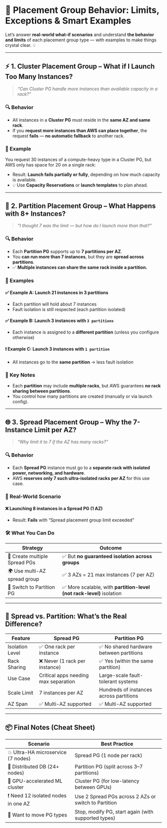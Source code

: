 # 🧪 **Placement Group Behavior: Limits, Exceptions & Smart Examples**

Let’s answer **real-world what-if scenarios** and understand **the behavior and limits** of each placement group type — with examples to make things crystal clear. 💡

---

## ⚡ **1. Cluster Placement Group – What if I Launch Too Many Instances?**

> _“Can Cluster PG handle more instances than available capacity in a rack?”_

### 🔍 Behavior

- All instances in a **Cluster PG** must reside in the **same AZ and same rack**.
- If you **request more instances than AWS can place together**, the request **fails** — **no automatic fallback** to another rack.

### 🧠 Example

You request 30 instances of a compute-heavy type in a Cluster PG, but AWS only has space for 20 on a single rack:

- Result: **Launch fails partially or fully**, depending on how much capacity is available.
- 💡 Use **Capacity Reservations** or **launch templates** to plan ahead.

---

## 🧱 **2. Partition Placement Group – What Happens with 8+ Instances?**

> _“I thought 7 was the limit — but how do I launch more than that?”_

### 🔍 Behavior

- Each **Partition PG** supports up to **7 partitions per AZ**.
- You **can run more than 7 instances**, but they are **spread across partitions**.
- ✅ **Multiple instances can share the same rack inside a partition.**

### 🧠 Examples

#### ✅ Example A: Launch 21 instances in 3 partitions

- Each partition will hold about 7 instances
- Fault isolation is still respected (each partition isolated)

#### ✅ Example B: Launch 3 instances with `3 partitions`

- Each instance is assigned to a **different partition** (unless you configure otherwise)

#### ❗ Example C: Launch 3 instances with `1 partition`

- All instances go to the **same partition** → less fault isolation

### 🧠 Key Notes

- Each **partition** may include **multiple racks**, but AWS guarantees **no rack sharing between partitions**.
- You control how many partitions are created (manually or via launch config).

---

## 🌐 **3. Spread Placement Group – Why the 7-Instance Limit per AZ?**

> _“Why limit it to 7 if the AZ has many racks?”_

### 🔍 Behavior

- Each **Spread PG** instance must go to a **separate rack with isolated power, networking, and hardware**.
- AWS **reserves only 7 such ultra-isolated racks per AZ** for this use case.

### 🧠 Real-World Scenario

#### ❌ Launching 8 instances in a Spread PG (1 AZ)

- Result: **Fails** with “Spread placement group limit exceeded”

### 🛠 What You Can Do

| Strategy                      | Outcome                                                               |
| ----------------------------- | --------------------------------------------------------------------- |
| 🔄 Create multiple Spread PGs | ✅ But **no guaranteed isolation across groups**                      |
| 🌍 Use multi-AZ spread group  | ✅ 3 AZs = 21 max instances (7 per AZ)                                |
| 🔁 Switch to Partition PG     | ✅ More scalable, with **partition-level (not rack-level)** isolation |

---

## 🧠 Spread vs. Partition: What’s the Real Difference?

| Feature         | Spread PG                            | Partition PG                             |
| --------------- | ------------------------------------ | ---------------------------------------- |
| Isolation Level | ✅ One rack per instance             | ✅ No shared hardware between partitions |
| Rack Sharing    | ❌ Never (1 rack per instance)       | ✅ Yes (within the same partition)       |
| Use Case        | Critical apps needing max separation | Large-scale fault-tolerant systems       |
| Scale Limit     | 7 instances per AZ                   | Hundreds of instances across partitions  |
| AZ Span         | ✅ Multi-AZ supported                | ✅ Multi-AZ supported                    |

---

## 📦 Final Notes (Cheat Sheet)

| Scenario                            | Best Practice                                        |
| ----------------------------------- | ---------------------------------------------------- |
| 💥 Ultra-HA microservice (7 nodes)  | Spread PG (1 node per rack)                          |
| 🧠 Distributed DB (24+ nodes)       | Partition PG (split across 3–7 partitions)           |
| 🚀 GPU-accelerated ML cluster       | Cluster PG (for low-latency between GPUs)            |
| ❗ Need 12 isolated nodes in one AZ | Use 2 Spread PGs across 2 AZs or switch to Partition |
| 🔁 Want to move PG types            | Stop, modify PG, start again (with supported types)  |
